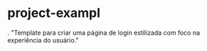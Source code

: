 # project-exampl
. "Template para criar uma página de login estilizada com foco na experiência do usuário."
